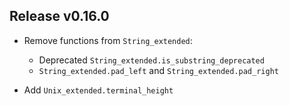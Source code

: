 ## Release v0.16.0

- Remove functions from `String_extended`:
  * Deprecated `String_extended.is_substring_deprecated`
  * `String_extended.pad_left` and `String_extended.pad_right`

- Add `Unix_extended.terminal_height`

